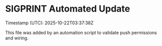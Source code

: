 # SIGPRINT Automated Update

Timestamp (UTC): 2025-10-22T03:37:38Z

This file was added by an automation script to validate push permissions and wiring.
